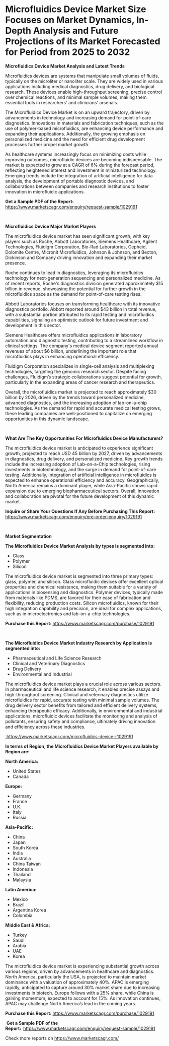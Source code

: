 <p><h1>Microfluidics Device Market Size Focuses on Market Dynamics, In-Depth Analysis and Future Projections of its Market Forecasted for Period from 2025 to 2032</h1></p><p><strong>Microfluidics Device Market Analysis and Latest Trends</strong></p>
<p><p>Microfluidics devices are systems that manipulate small volumes of fluids, typically on the microliter or nanoliter scale. They are widely used in various applications including medical diagnostics, drug delivery, and biological research. These devices enable high-throughput screening, precise control over chemical reactions, and minimal sample volumes, making them essential tools in researchers' and clinicians' arsenals.</p><p>The Microfluidics Device Market is on an upward trajectory, driven by advancements in technology and increasing demand for point-of-care diagnostics. Innovations in materials and fabrication techniques, such as the use of polymer-based microfluidics, are enhancing device performance and expanding their applications. Additionally, the growing emphasis on personalized medicine and the need for efficient drug development processes further propel market growth.</p><p>As healthcare systems increasingly focus on minimizing costs while improving outcomes, microfluidic devices are becoming indispensable. The market is expected to grow at a CAGR of 6% during the forecast period, reflecting heightened interest and investment in miniaturized technology. Emerging trends include the integration of artificial intelligence for data analysis, the development of portable diagnostic devices, and collaborations between companies and research institutions to foster innovation in microfluidic applications.</p></p>
<p><strong>Get a Sample PDF of the Report:&nbsp;</strong> <a href="https://www.marketscagr.com/enquiry/request-sample/1029191?utm_campaign=2444&utm_medium=2&utm_source=Github&utm_content=ia&utm_term=21032025&utm_id=microfluidics-device">https://www.marketscagr.com/enquiry/request-sample/1029191</a></p>
<p>&nbsp;</p>
<p><strong>Microfluidics Device Major Market Players</strong></p>
<p><p>The microfluidics device market has seen significant growth, with key players such as Roche, Abbott Laboratories, Siemens Healthcare, Agilent Technologies, Fluidigm Corporation, Bio-Rad Laboratories, Cepheid, Dolomite Centre, Micronit Microfluidics, Johnson & Johnson, and Becton, Dickinson and Company driving innovation and expanding their market presence. </p><p>Roche continues to lead in diagnostics, leveraging its microfluidics technology for next-generation sequencing and personalized medicine. As of recent reports, Roche's diagnostics division generated approximately $15 billion in revenue, showcasing the potential for further growth in the microfluidics space as the demand for point-of-care testing rises.</p><p>Abbott Laboratories focuses on transforming healthcare with its innovative diagnostics portfolio. Abbott reported around $43 billion in total revenue, with a substantial portion attributed to its rapid testing and microfluidics capabilities, signaling an optimistic outlook for future investment and development in this sector.</p><p>Siemens Healthcare offers microfluidics applications in laboratory automation and diagnostic testing, contributing to a streamlined workflow in clinical settings. The company's medical device segment reported annual revenues of about $6 billion, underlining the important role that microfluidics plays in enhancing operational efficiency.</p><p>Fluidigm Corporation specializes in single-cell analysis and multiplexing technologies, targeting the genomic research sector. Despite facing challenges, Fluidigm’s strategic collaborations suggest potential for growth, particularly in the expanding areas of cancer research and therapeutics.</p><p>Overall, the microfluidics market is projected to reach approximately $30 billion by 2026, driven by the trends toward personalized medicine, advanced diagnostics, and the increasing adoption of lab-on-a-chip technologies. As the demand for rapid and accurate medical testing grows, these leading companies are well-positioned to capitalize on emerging opportunities in this dynamic landscape.</p></p>
<p>&nbsp;</p>
<p><strong>What Are The Key Opportunities For Microfluidics Device Manufacturers?</strong></p>
<p><p>The microfluidics device market is anticipated to experience significant growth, projected to reach USD 45 billion by 2027, driven by advancements in diagnostics, drug delivery, and personalized medicine. Key growth trends include the increasing adoption of Lab-on-a-Chip technologies, rising investments in biotechnology, and the surge in demand for point-of-care testing. Additionally, integration of artificial intelligence in microfluidics is expected to enhance operational efficiency and accuracy. Geographically, North America remains a dominant player, while Asia-Pacific shows rapid expansion due to emerging biopharmaceutical sectors. Overall, innovation and collaboration are pivotal for the future development of this dynamic market.</p></p>
<p><strong>Inquire or Share Your Questions If Any Before Purchasing This Report:</strong> <a href="https://www.marketscagr.com/enquiry/pre-order-enquiry/1029191?utm_campaign=2444&utm_medium=2&utm_source=Github&utm_content=ia&utm_term=21032025&utm_id=microfluidics-device">https://www.marketscagr.com/enquiry/pre-order-enquiry/1029191</a></p>
<p>&nbsp;</p>
<p><strong>Market Segmentation</strong></p>
<p><strong>The Microfluidics Device Market Analysis by types is segmented into:</strong></p>
<p><ul><li>Glass</li><li>Polymer</li><li>Silicon</li></ul></p>
<p><p>The microfluidics device market is segmented into three primary types: glass, polymer, and silicon. Glass microfluidic devices offer excellent optical properties and chemical resistance, making them suitable for a variety of applications in biosensing and diagnostics. Polymer devices, typically made from materials like PDMS, are favored for their ease of fabrication and flexibility, reducing production costs. Silicon microfluidics, known for their high integration capability and precision, are ideal for complex applications, such as in microelectronics and lab-on-a-chip technologies.</p></p>
<p><strong>Purchase this Report:&nbsp;</strong><a href="https://www.marketscagr.com/purchase/1029191?utm_campaign=2444&utm_medium=2&utm_source=Github&utm_content=ia&utm_term=21032025&utm_id=microfluidics-device">https://www.marketscagr.com/purchase/1029191</a></p>
<p>&nbsp;</p>
<p><strong>The Microfluidics Device Market Industry Research by Application is segmented into:</strong></p>
<p><ul><li>Pharmaceutical and Life Science Research</li><li>Clinical and Veterinary Diagnostics</li><li>Drug Delivery</li><li>Environmental and Industrial</li></ul></p>
<p><p>The microfluidics device market plays a crucial role across various sectors. In pharmaceutical and life science research, it enables precise assays and high-throughput screening. Clinical and veterinary diagnostics utilize microfluidics for rapid, accurate testing with minimal sample volumes. The drug delivery sector benefits from tailored and efficient delivery systems, enhancing therapeutic efficacy. Additionally, in environmental and industrial applications, microfluidic devices facilitate the monitoring and analysis of pollutants, ensuring safety and compliance, ultimately driving innovation and efficiency across these industries.</p></p>
<p><a href="https://www.marketscagr.com/microfluidics-device-r1029191?utm_campaign=2444&utm_medium=2&utm_source=Github&utm_content=ia&utm_term=21032025&utm_id=microfluidics-device">&nbsp;https://www.marketscagr.com/microfluidics-device-r1029191</a></p>
<p><strong>In terms of Region, the Microfluidics Device Market Players available by Region are:</strong></p>
<p>
    <p> <strong> North America: </strong>
        <ul>
            <li>United States</li>
            <li>Canada</li>
        </ul>
        </p> 
    <p> <strong> Europe: </strong>
        <ul>
            <li>Germany</li>
            <li>France</li>
            <li>U.K.</li>
            <li>Italy</li>
            <li>Russia</li>
        </ul>
        </p> 
    <p> <strong> Asia-Pacific: </strong>
        <ul>
            <li>China</li>
            <li>Japan</li>
            <li>South Korea</li>
            <li>India</li>
            <li>Australia</li>
            <li>China Taiwan</li>
            <li>Indonesia</li>
            <li>Thailand</li>
            <li>Malaysia</li>
        </ul>
        </p> 
    <p> <strong> Latin America: </strong>
        <ul>
            <li>Mexico</li>
            <li>Brazil</li>
            <li>Argentina Korea</li>
            <li>Colombia</li>
        </ul>
        </p> 
    <p> <strong> Middle East & Africa: </strong>
        <ul>
            <li>Turkey</li>
            <li>Saudi</li>
            <li>Arabia</li>
            <li>UAE</li>
            <li>Korea</li>
        </ul>
    </p>
    </p>
<p><p>The microfluidics device market is experiencing substantial growth across various regions, driven by advancements in healthcare and diagnostics. North America, particularly the USA, is projected to maintain market dominance with a valuation of approximately 40%. APAC is emerging rapidly, anticipated to capture around 30% market share due to increasing investments in biotech. Europe follows with a 25% share, while China is gaining momentum, expected to account for 15%. As innovation continues, APAC may challenge North America’s lead in the coming years.</p></p>
<p><strong>Purchase this Report: </strong><a href="https://www.marketscagr.com/purchase/1029191?utm_campaign=2444&utm_medium=2&utm_source=Github&utm_content=ia&utm_term=21032025&utm_id=microfluidics-device">https://www.marketscagr.com/purchase/1029191</a></p>
<p>&nbsp;<strong>Get a Sample PDF of the Report:&nbsp;&nbsp;</strong><a href="https://www.marketscagr.com/enquiry/request-sample/1029191?utm_campaign=2444&utm_medium=2&utm_source=Github&utm_content=ia&utm_term=21032025&utm_id=microfluidics-device">https://www.marketscagr.com/enquiry/request-sample/1029191</a></p>
<p><strong></strong></p>
<p>Check more reports on <a href="https://www.marketscagr.com/?utm_campaign=2444&utm_medium=2&utm_source=Github&utm_content=ia&utm_term=21032025&utm_id=microfluidics-device">https://www.marketscagr.com/</a></p>
